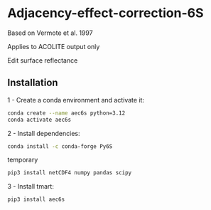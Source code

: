 # Adjacency-effect-correction-6S
 
Based on Vermote et al. 1997

Applies to ACOLITE output only 

Edit surface reflectance 

## Installation 

1 - Create a conda environment and activate it: 

```bash
conda create --name aec6s python=3.12
conda activate aec6s
```

2 - Install dependencies: 

```bash
conda install -c conda-forge Py6S
```


temporary 

```bash
pip3 install netCDF4 numpy pandas scipy
```



3 - Install tmart: 

```bash
pip3 install aec6s
```






